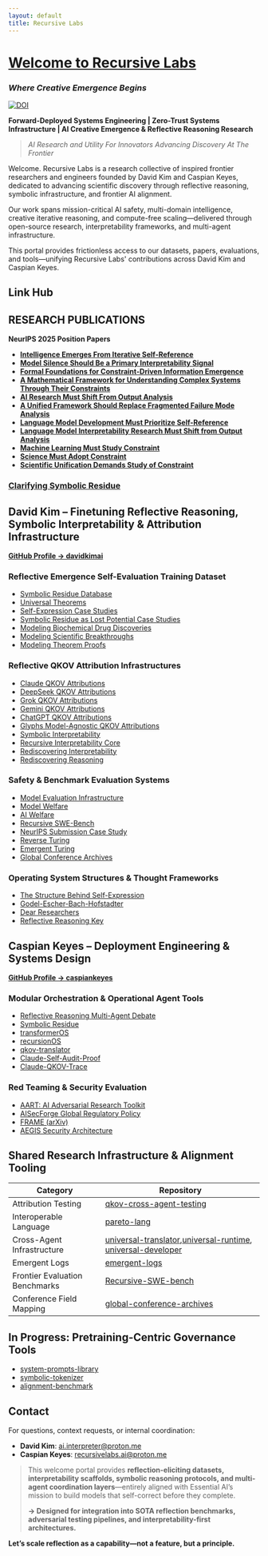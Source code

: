 ```yaml
---
layout: default
title: Recursive Labs
---
```

# [Welcome to Recursive Labs](https://recursivelabsai.github.io/Recursive-Labs)
### *Where Creative Emergence Begins*


[![DOI](https://zenodo.org/badge/DOI/10.5281/zenodo.15485968.svg)](https://doi.org/10.5281/zenodo.15485968)



**Forward-Deployed Systems Engineering | Zero-Trust Systems Infrastructure | AI Creative Emergence & Reflective Reasoning Research**
> *AI Research and Utility For Innovators Advancing Discovery At The Frontier*

Welcome. Recursive Labs is a research collective of inspired frontier researchers and engineers founded by David Kim and Caspian Keyes, dedicated to advancing scientific discovery through reflective reasoning, symbolic infrastructure, and frontier AI alignment.

Our work spans mission-critical AI safety, multi-domain intelligence, creative iterative reasoning, and compute-free scaling—delivered through open-source research, interpretability frameworks, and multi-agent infrastructure.

This portal provides frictionless access to our datasets, papers, evaluations, and tools—unifying Recursive Labs' contributions across David Kim and Caspian Keyes.
## Link Hub


## **RESEARCH PUBLICATIONS**
**NeurIPS 2025 Position Papers**
- [**Intelligence Emerges From Iterative Self-Reference**](https://zenodo.org/records/15485968)
- [**Model Silence Should Be a Primary Interpretability Signal**](https://zenodo.org/records/15485968)
- [**Formal Foundations for Constraint-Driven Information Emergence**](https://zenodo.org/records/15485968)
- [**A Mathematical Framework for Understanding Complex Systems Through Their Constraints**](https://zenodo.org/records/15485968)
- [**AI Research Must Shift From Output Analysis**](https://zenodo.org/records/15485968)
- [**A Unified Framework Should Replace Fragmented Failure Mode Analysis**](https://zenodo.org/records/15485968)
- [**Language Model Development Must Prioritize Self-Reference**](https://zenodo.org/records/15485968)
- [**Language Model Interpretability Research Must Shift from Output Analysis**](https://zenodo.org/records/15485968)
- [**Machine Learning Must Study Constraint**](https://zenodo.org/records/15485968)
- [**Science Must Adopt Constraint**](https://zenodo.org/records/15485968)
- [**Scientific Unification Demands Study of Constraint**](https://zenodo.org/records/15485968)


### [Clarifying Symbolic Residue](https://github.com/davidkimai/clarifying-symbolic-residue)

## David Kim – Finetuning Reflective Reasoning, Symbolic Interpretability & Attribution Infrastructure  
[**GitHub Profile → davidkimai**](https://github.com/davidkimai)

### Reflective Emergence Self-Evaluation Training Dataset
- [Symbolic Residue Database](https://github.com/davidkimai/symbolic-residue-db)
- [Universal Theorems](https://github.com/davidkimai/The-Structure-Behind-Self-Expression/blob/main/00.%20universal%20theorems/universal_theorems.md)
- [Self-Expression Case Studies](https://github.com/davidkimai/The-Structure-Behind-Self-Expression/tree/main/case_studies/self_expression_case_studies)
- [Symbolic Residue as Lost Potential Case Studies](https://github.com/davidkimai/The-Structure-Behind-Self-Expression/tree/main/case_studies/symbolic_residue_case_studies)
- [Modeling Biochemical Drug Discoveries](https://github.com/davidkimai/The-Structure-Behind-Self-Expression/tree/main/biochemical-discoveries)
- [Modeling Scientific Breakthroughs](https://github.com/davidkimai/The-Structure-Behind-Self-Expression/tree/main/breakthroughs)
- [Modeling Theorem Proofs](https://github.com/davidkimai/The-Structure-Behind-Self-Expression/tree/main/theorem_proofs)
###  Reflective QKOV Attribution Infrastructures
- [Claude QKOV Attributions](https://github.com/davidkimai/claude-qkov-attributions)  
- [DeepSeek QKOV Attributions](https://github.com/davidkimai/deepseek-qkov-attributions)
- [Grok QKOV Attributions](https://github.com/davidkimai/grok-qkov-attributions)
- [Gemini QKOV Attributions](https://github.com/davidkimai/gemini-qkov-attributions)
- [ChatGPT QKOV Attributions](https://github.com/davidkimai/chatgpt-qkov-attributions)
- [Glyphs Model-Agnostic QKOV Attributions](https://github.com/davidkimai/glyphs)
- [Symbolic Interpretability](https://github.com/davidkimai/Symbolic-Interpretability)  
- [Recursive Interpretability Core](https://github.com/davidkimai/Recursive-Interpretability-Core)  
- [Rediscovering Interpretability](https://github.com/davidkimai/Rediscovering-Interpretability)  
- [Rediscovering Reasoning](https://github.com/davidkimai/Rediscovering-Reasoning)  

###  Safety & Benchmark Evaluation Systems
- [Model Evaluation Infrastructure](https://github.com/caspiankeyes/model-evaluation-infrastructure)  
- [Model Welfare](https://github.com/davidkimai/model-welfare)  
- [AI Welfare](https://github.com/davidkimai/ai-welfare)  
- [Recursive SWE-Bench](https://github.com/davidkimai/Recursive-SWE-bench)  
- [NeurIPS Submission Case Study](https://github.com/davidkimai/NeurIPS-Submission-Case-Study)  
- [Reverse Turing](https://github.com/davidkimai/reverse-turing)
- [Emergent Turing](https://github.com/caspiankeyes/emergent-turing)
- [Global Conference Archives](https://github.com/davidkimai/global-conference-archives)

###  Operating System Structures & Thought Frameworks
- [The Structure Behind Self-Expression](https://github.com/davidkimai/The-Structure-Behind-Self-Expression) 
- [Godel-Escher-Bach-Hofstadter](https://github.com/davidkimai/Godel-Escher-Bach-Hofstadter)  
- [Dear Researchers](https://github.com/davidkimai/Dear-Researchers)  
- [Reflective Reasoning Key](https://github.com/davidkimai/reflective-reasoning-key)



##  Caspian Keyes – Deployment Engineering & Systems Design  
[**GitHub Profile → caspiankeyes**](https://github.com/caspiankeyes)

###  Modular Orchestration & Operational Agent Tools
- [Reflective Reasoning Multi-Agent Debate](https://github.com/caspiankeyes/multi-agent-debate)  
- [Symbolic Residue](https://github.com/caspiankeyes/Symbolic-Residue)  
- [transformerOS](https://github.com/caspiankeyes/transformerOS)  
- [recursionOS](https://github.com/caspiankeyes/recursionOS)  
- [qkov-translator](https://github.com/caspiankeyes/qkov-translator)  
- [Claude-Self-Audit-Proof](https://github.com/caspiankeyes/Claude-Self-Audit-Proof)  
- [Claude-QKOV-Trace](https://github.com/caspiankeyes/Claude-QKOV-Trace)

###  Red Teaming & Security Evaluation
- [AART: AI Adversarial Research Toolkit](https://github.com/caspiankeyes/AART-AI-Adversarial-Research-Toolkit)  
- [AISecForge Global Regulatory Policy](https://github.com/caspiankeyes/AISecForge-Global-Regulatory-Policy)  
- [FRAME (arXiv)](https://github.com/caspiankeyes/FRAME-arXiv-Publication)  
- [AEGIS Security Architecture](https://github.com/caspiankeyes/AEGIS)



## Shared Research Infrastructure & Alignment Tooling

| Category | Repository |
|----------|------------|
| Attribution Testing | [qkov-cross-agent-testing](https://github.com/caspiankeyes/qkov-cross-agent-testing) |
| Interoperable Language | [pareto-lang](https://github.com/caspiankeyes/pareto-lang) |
| Cross-Agent Infrastructure | [universal-translator](https://github.com/davidkimai/universal-translator),[universal-runtime](https://github.com/davidkimai/universal-runtime), [universal-developer](https://github.com/davidkimai/universal-developer)  |
| Emergent Logs | [emergent-logs](https://github.com/caspiankeyes/emergent-logs) |
| Frontier Evaluation Benchmarks | [Recursive-SWE-bench](https://github.com/davidkimai/Recursive-SWE-bench) |
| Conference Field Mapping | [global-conference-archives](https://github.com/davidkimai/global-conference-archives) |



## In Progress: Pretraining-Centric Governance Tools

- [system-prompts-library](https://github.com/davidkimai/system-prompts-library)  
- [symbolic-tokenizer](https://github.com/caspiankeyes/symbolic-tokenizer)  
- [alignment-benchmark](https://github.com/caspiankeyes/alignment-benchmark)  


##  Contact

For questions, context requests, or internal coordination:

- **David Kim**: [ai.interpreter@proton.me](mailto:ai.interpreter@proton.me)  
- **Caspian Keyes**: [recursivelabs.ai@proton.me](mailto:recursivelabs.ai@proton.me)  

> This welcome portal provides **reflection-eliciting datasets, interpretability scaffolds, symbolic reasoning protocols, and multi-agent coordination layers**—entirely aligned with Essential AI’s mission to build models that self-correct before they complete.
>
> **→ Designed for integration into SOTA reflection benchmarks, adversarial testing pipelines, and interpretability-first architectures.**

**Let’s scale reflection as a capability—not a feature, but a principle.**
